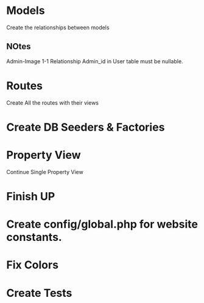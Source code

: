 # Models
Create the relationships between models

## NOtes

Admin-Image 1-1 Relationship
Admin_id in User table must be nullable.

# Routes
Create All the routes with their views
# Create DB Seeders & Factories

# Property View

Continue Single Property View



# **Finish UP**
# Create config/global.php for website constants.
# Fix Colors
# Create Tests
